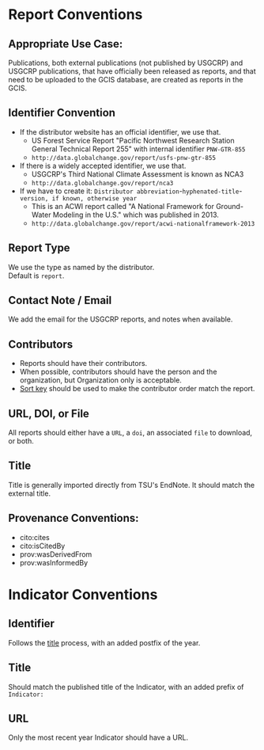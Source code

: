 # Report Conventions

## Appropriate Use Case: 
Publications, both external publications (not published by USGCRP) and USGCRP publications, that have officially been released as reports, and that need to be uploaded to the GCIS database, are created as reports in the GCIS.

## Identifier Convention

 - If the distributor website has an official identifier, we use that.  
   - US Forest Service Report "Pacific Northwest Research Station General Technical Report 255" with internal identifier `PNW-GTR-855`
   - `http://data.globalchange.gov/report/usfs-pnw-gtr-855` 
 - If there is a widely accepted identifier, we use that.  
   - USGCRP's Third National Climate Assessment is known as NCA3
   - `http://data.globalchange.gov/report/nca3`
 - If we have to create it: `Distributor abbreviation`-`hyphenated-title`-`version, if known, otherwise year`
   - This is an ACWI report called "A National Framework for Ground-Water Modeling in the U.S." which was published in 2013.
   - `http://data.globalchange.gov/report/acwi-nationalframework-2013` 

## Report Type

We use the type as named by the distributor.  
Default is `report`. 

## Contact Note / Email

We add the email for the USGCRP reports, and notes when available.

## Contributors

- Reports should have their contributors.  
- When possible, contributors should have the person and the organization, but Organization only is acceptable.  
- [Sort key](https://github.com/USGCRP/gcis-conventions/blob/master/gcis_resources/Defaults.md#sort-key) should be used to make the contributor order match the report.

## URL, DOI, or File

All reports should either have a `URL`, a `doi`, an associated `file` to download, or both.

## Title

Title is generally imported directly from TSU's EndNote. It should match the external title.

## Provenance Conventions:
- cito:cites
- cito:isCitedBy
- prov:wasDerivedFrom
- prov:wasInformedBy

# Indicator Conventions

## Identifier

Follows the [title](https://github.com/USGCRP/gcis-conventions/blob/master/gcis_resources/Defaults.md#title) process, with an added postfix of the year.

## Title 

Should match the published title of the Indicator, with an added prefix of `Indicator:`

## URL

Only the most recent year Indicator should have a URL.




             

